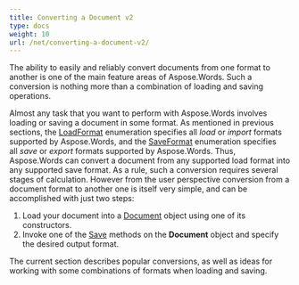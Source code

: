 ```yaml
---
title: Converting a Document v2
type: docs
weight: 10
url: /net/converting-a-document-v2/
---
```


The ability to easily and reliably convert documents from one format to another is one of the main feature areas of Aspose.Words. Such a conversion is nothing more than a combination of loading and saving operations.

Almost any task that you want to perform with Aspose.Words involves loading or saving a document in some format. As mentioned in previous sections, the [LoadFormat](https://apireference.aspose.com/net/words/aspose.words/loadformat) enumeration specifies all *load* or *import* formats supported by Aspose.Words, and the [SaveFormat](https://apireference.aspose.com/net/words/aspose.words/saveformat) enumeration specifies all *save* or *export* formats supported by Aspose.Words. Thus, Aspose.Words can convert a document from any supported load format into any supported save format. As a rule, such a conversion requires several stages of calculation. However from the user perspective conversion from a document format to another one is itself very simple, and can be accomplished with just two steps:

1. Load your document into a [Document](https://apireference.aspose.com/net/words/aspose.words/document) object using one of its constructors.
1. Invoke one of the [Save](https://apireference.aspose.com/net/words/aspose.words/document/methods/save/index) methods on the **Document** object and specify the desired output format.

The current section describes popular conversions, as well as ideas for working with some combinations of formats when loading and saving.
